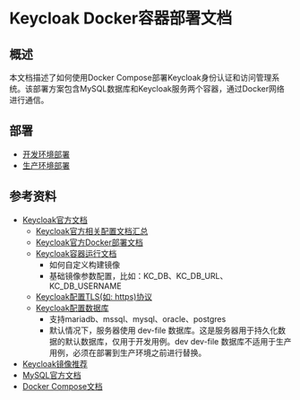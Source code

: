 # Keycloak Docker容器部署文档

## 概述

本文档描述了如何使用Docker Compose部署Keycloak身份认证和访问管理系统。该部署方案包含MySQL数据库和Keycloak服务两个容器，通过Docker网络进行通信。


## 部署

* [开发环境部署](./docker-keycloak-dev.md)
* [生产环境部署](./docker-keycloak-prod.md)


## 参考资料

- [Keycloak官方文档](https://www.keycloak.org/documentation)
  - [Keycloak官方相关配置文档汇总](https://www.keycloak.org/server/all-config)
  - [Keycloak官方Docker部署文档](https://www.keycloak.org/getting-started/getting-started-docker)
  - [Keycloak容器运行文档](https://www.keycloak.org/server/containers)
    - 如何自定义构建镜像
    - 基础镜像参数配置，比如：KC_DB、KC_DB_URL、KC_DB_USERNAME
  - [Keycloak配置TLS(如: https)协议](https://www.keycloak.org/server/enabletls)
  - [Keycloak配置数据库](https://www.keycloak.org/server/db)
    - 支持mariadb、mssql、mysql、oracle、postgres
    - 默认情况下，服务器使用 dev-file 数据库。这是服务器用于持久化数据的默认数据库，仅用于开发用例。dev dev-file 数据库不适用于生产用例，必须在部署到生产环境之前进行替换。
- [Keycloak镜像推荐](./docker-keycloak-image.md)
- [MySQL官方文档](https://dev.mysql.com/doc/)
- [Docker Compose文档](https://docs.docker.com/compose/)